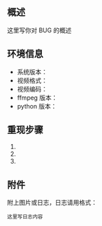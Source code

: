 ## 概述

这里写你对 BUG 的概述


## 环境信息

- 系统版本：
- 视频格式：
- 视频编码：
- ffmpeg 版本：
- python 版本：


## 重现步骤

1. 
2. 
3. 


## 附件

附上图片或日志，日志请用格式：

```
这里写日志内容
```
